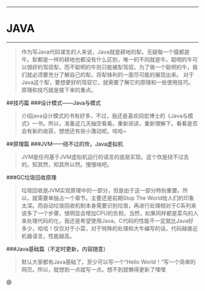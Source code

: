 *******************************
# JAVA
*******************************
>作为写Java代码谋生的人来说，Java就是耕地的犁。无疑每一个猿都是牛。犁都是一样的耕地也都没有什么区别，唯一的不同就是牛。聪明的牛可以很好的驾驭犁，而不聪明的牛则只能被犁驾驭。为了做一个聪明的牛，我们就必须要充分了解自己的犁。将犁锋利的一面尽可能的展现出来。
>对于Java这个犁，要想更好的驾驭它，就需要了解它的原理和一些使用技巧。原理和技巧就是接下来的重点。

##技巧篇
###设计模式——Java与模式

>介绍java设计模式的书有好多，不过，我还是喜欢阎宏博士的《Java与模式》一书。所以，准备这几天抽空看看。重新阅读，重新理解下。看看是否会有新的收获，想想还有些小激动呢。哈哈~

##原理篇
###JVM——绕不过的坎，Java虚拟机

>JVM是任何基于JVM虚拟机运行的语言的底层实现。这个坎是绕不过去的。知其然，知其所以然。慢慢啃吧。

###GC垃圾回收原理

>垃圾回收是JVM实现原理中的一部分，但是由于这一部分特别重要。所以，就需要单独占一个章节。主要还是前期Stop The World给人们的印象太深。而自动垃圾回收机制本身需要识别垃圾，再进行处理相对于C系列来说多了一个步骤，很明显会增加CPU的负担。当然，如果同样都是菜鸟的人来处理代码的化，我还是希望使用Java。C代码的性能不一定就比Java好多少，哈哈！仅仅对于小菜，对于特殊的处理和大牛编写的话，代码越接近机器语言，性能越高。

###Java基础篇（不定时更新，内容随意）

>默认大家都有Java基础了，至少可以写一个“Hello World！”写一个简单的网页。所以，就想到一点就写一点。想不到就懒得更新了嘿嘿

@

